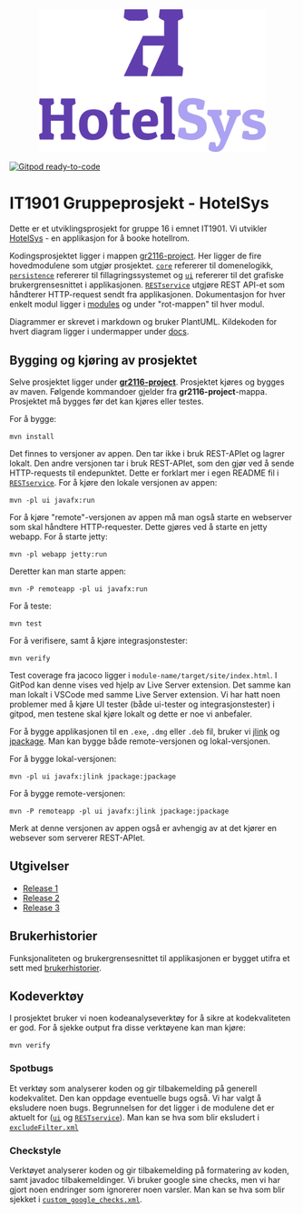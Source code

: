<div align="center">
    <img src="docs/images/header.png"
        width="400"
        alt="Logo." algin="center"/>
</div>

[![Gitpod ready-to-code](https://img.shields.io/badge/Gitpod-ready--to--code-908a85?logo=gitpod)](https://gitpod.stud.ntnu.no/#https://gitlab.stud.idi.ntnu.no/it1901/groups-2021/gr2116/gr2116/-/tree/main/)

# IT1901 Gruppeprosjekt - HotelSys

Dette er et utviklingsprosjekt for gruppe 16 i emnet IT1901.
Vi utvikler [HotelSys](gr2116-project) - en applikasjon for å booke hotellrom.

Kodingsprosjektet ligger i mappen [gr2116-project](gr2116-project). Her ligger de fire hovedmodulene som utgjør prosjektet. [`core`](gr2116-project/core) refererer til domenelogikk, [`persistence`](gr2116-project/persistence) refererer til fillagringssystemet og [`ui`](gr2116-project/ui) refererer til det grafiske brukergrensesnittet i applikasjonen. [`RESTservice`](gr2116-project/RESTservice) utgjøre REST API-et som håndterer HTTP-request sendt fra applikasjonen. Dokumentasjon for hver enkelt modul ligger i [modules](docs/modules) og under "rot-mappen" til hver modul.

Diagrammer er skrevet i markdown og bruker PlantUML. Kildekoden for hvert diagram ligger i undermapper under [docs](docs).

## Bygging og kjøring av prosjektet

Selve prosjektet ligger under [**gr2116-project**](gr2116-project). Prosjektet kjøres og bygges av maven. Følgende kommandoer gjelder fra **gr2116-project**-mappa. Prosjektet må bygges før det kan kjøres eller testes.

For å bygge:

```shell
mvn install
```

Det finnes to versjoner av appen. Den tar ikke i bruk REST-APIet og lagrer lokalt. Den andre versjonen tar i bruk REST-APIet, som den gjør ved å sende HTTP-requests til endepunktet. Dette er forklart mer i egen README fil i [`RESTservice`](gr2116-project/RESTservice).
For å kjøre den lokale versjonen av appen:

```shell
mvn -pl ui javafx:run
```

For å kjøre "remote"-versjonen av appen må man også starte en webserver som skal håndtere HTTP-requester. Dette gjøres ved å starte en jetty webapp.
For å starte jetty:

```shell
mvn -pl webapp jetty:run
```

Deretter kan man starte appen:

```shell
mvn -P remoteapp -pl ui javafx:run
```

For å teste:

```shell
mvn test
```

For å verifisere, samt å kjøre integrasjonstester:

```shell
mvn verify
```

Test coverage fra jacoco ligger i `module-name/target/site/index.html`. I GitPod kan denne vises ved hjelp av Live Server extension. Det samme kan man lokalt i VSCode med samme Live Server extension. Vi har hatt noen problemer med å kjøre UI tester (både ui-tester og integrasjonstester) i gitpod, men testene skal kjøre lokalt og dette er noe vi anbefaler.

For å bygge applikasjonen til en `.exe`, `.dmg` eller `.deb` fil, bruker vi [jlink](https://docs.oracle.com/javase/9/tools/jlink.htm#JSWOR-GUID-CECAC52B-CFEE-46CB-8166-F17A8E9280E9) og [jpackage](https://docs.oracle.com/en/java/javase/14/docs/specs/man/jpackage.html). Man kan bygge både remote-versjonen og lokal-versjonen.

For å bygge lokal-versjonen:

```shell
mvn -pl ui javafx:jlink jpackage:jpackage
```

For å bygge remote-versjonen:

```shell
mvn -P remoteapp -pl ui javafx:jlink jpackage:jpackage
```

Merk at denne versjonen av appen også er avhengig av at det kjører en websever som serverer REST-APIet.

## Utgivelser

 - [Release 1](docs/release1)
 - [Release 2](docs/release2)
 - [Release 3](docs/release3)


## Brukerhistorier

Funksjonaliteten og brukergrensesnittet til applikasjonen er bygget utifra et sett med [brukerhistorier](docs/brukerhistorier/brukerhistorier.md).

## Kodeverktøy

I prosjektet bruker vi noen kodeanalyseverktøy for å sikre at kodekvaliteten er god. For å sjekke output fra disse verktøyene kan man kjøre:
```shell
mvn verify
```
### Spotbugs

Et verktøy som analyserer koden og gir tilbakemelding på generell kodekvalitet. Den kan oppdage eventuelle bugs også. Vi har valgt å eksludere noen bugs. Begrunnelsen for det ligger i de modulene det er aktuelt for ([`ui`](gr2116-project/ui) og [`RESTservice`](gr2116-project/RESTservice)). Man kan se hva som blir eksludert i [`excludeFilter.xml`](gr2116-project/config/excludeFilter.xml)

### Checkstyle

Verktøyet analyserer koden og gir tilbakemelding på formatering av koden, samt javadoc tilbakemeldinger. Vi bruker google sine checks, men vi har gjort noen endringer som ignorerer noen varsler. Man kan se hva som blir sjekket i [`custom_google_checks.xml`](gr2116-project/config/custom_google_checks.xml).
